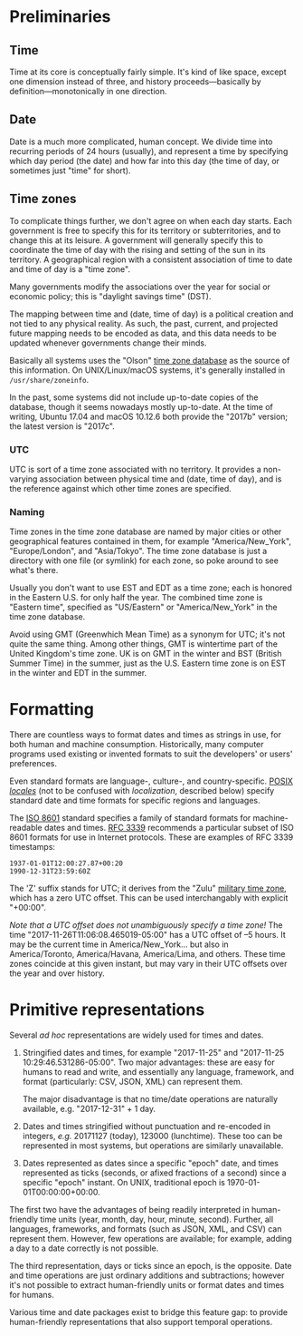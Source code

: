 # Preliminaries


## Time

Time at its core is conceptually fairly simple.  It's kind of like space, except
one dimension instead of three, and history proceeds&mdash;basically by
definition&mdash;monotonically in one direction.


## Date

Date is a much more complicated, human concept.  We divide time into recurring
periods of 24 hours (usually), and represent a time by specifying which day
period (the date) and how far into this day (the time of day, or sometimes just
"time" for short).


## Time zones

To complicate things further, we don't agree on when each day starts.  Each
government is free to specify this for its territory or subterritories, and to
change this at its leisure.  A government will generally specify this to
coordinate the time of day with the rising and setting of the sun in its
territory.  A geographical region with a consistent association of time to date
and time of day is a "time zone".  

Many governments modify the associations over the year for social or economic
policy; this is "daylight savings time" (DST).

The mapping between time and (date, time of day) is a political creation and not
tied to any physical reality.  As such, the past, current, and projected future
mapping needs to be encoded as data, and this data needs to be updated whenever
governments change their minds.  

Basically all systems uses the "Olson" [time zone
database](https://en.wikipedia.org/wiki/Tz_database) as the source of this
information.  On UNIX/Linux/macOS systems, it's generally installed in
`/usr/share/zoneinfo`.

In the past, some systems did not include up-to-date copies of the database,
though it seems nowadays mostly up-to-date.  At the time of writing, Ubuntu
17.04 and macOS 10.12.6 both provide the "2017b" version; the latest version is
"2017c".

### UTC

UTC is sort of a time zone associated with no territory.  It provides a
non-varying association between physical time and (date, time of day), and is
the reference against which other time zones are specified.

### Naming

Time zones in the time zone database are named by major cities or other
geographical features contained in them, for example "America/New_York",
"Europe/London", and "Asia/Tokyo".  The time zone database is just a directory
with one file (or symlink) for each zone, so poke around to see what's there.

Usually you don't want to use EST and EDT as a time zone; each is honored in the
Eastern U.S. for only half the year.  The combined time zone is "Eastern time",
specified as "US/Eastern" or "America/New_York" in the time zone database.

Avoid using GMT (Greenwhich Mean Time) as a synonym for UTC; it's not quite the
same thing.  Among other things, GMT is wintertime part of the United Kingdom's
time zone.  UK is on GMT in the winter and BST (British Summer Time) in the
summer, just as the U.S. Eastern time zone is on EST in the winter and EDT in
the summer.


# Formatting

There are countless ways to format dates and times as strings in use, for both
human and machine consumption.  Historically, many computer programs used
existing or invented formats to suit the developers' or users' preferences.

Even standard formats are language-, culture-, and country-specific.  [POSIX
_locales_](http://pubs.opengroup.org/onlinepubs/009695399/basedefs/xbd_chap07.html)
(not to be confused with _localization_, described below) specify standard date
and time formats for specific regions and languages.

The [ISO 8601](https://www.iso.org/iso-8601-date-and-time-format.html) standard
specifies a family of standard formats for machine-readable dates and times.
[RFC 3339](https://tools.ietf.org/html/rfc3339) recommends a particular subset
of ISO 8601 formats for use in Internet protocols.  These are examples of RFC
3339 timestamps:

```
1937-01-01T12:00:27.87+00:20
1990-12-31T23:59:60Z
```

The 'Z' suffix stands for UTC; it derives from the "Zulu" [military time
zone](https://en.wikipedia.org/wiki/List_of_military_time_zones), which has a
zero UTC offset.  This can be used interchangably with explicit "+00:00".

_Note that a UTC offset does not unambiguously specify a time zone!_ The time
"2017-11-26T11:06:08.465019-05:00" has a UTC offset of &ndash;5 hours.  It may
be the current time in America/New_York... but also in America/Toronto,
America/Havana, America/Lima, and others.  These time zones coincide at this
given instant, but may vary in their UTC offsets over the year and over history.


# Primitive representations

Several _ad hoc_ representations are widely used for times and dates.

1. Stringified dates and times, for example "2017-11-25" and "2017-11-25
   10:29:46.531286-05:00".  Two major advantages: these are easy for humans to
   read and write, and essentially any language, framework, and format
   (particularly: CSV, JSON, XML) can represent them.  

   The major disadvantage is that no time/date operations are naturally
   available, e.g. "2017-12-31" + 1 day.  

2. Dates and times stringified without punctuation and re-encoded in integers,
   _e.g._ 20171127 (today), 123000 (lunchtime).  These too can be represented in
   most systems, but operations are similarly unavailable.

3. Dates represented as dates since a specific "epoch" date, and times
   represented as ticks (seconds, or afixed fractions of a second) since a
   specific "epoch" instant.  On UNIX, traditional epoch is
   1970-01-01T00:00:00+00:00.

The first two have the advantages of being readily interpreted in human-friendly
time units (year, month, day, hour, minute, second).  Further, all languages,
frameworks, and formats (such as JSON, XML, and CSV) can represent them.
However, few operations are available; for example, adding a day to a date
correctly is not possible.  

The third representation, days or ticks since an epoch, is the opposite.  Date
and time operations are just ordinary additions and subtractions; however it's
not possible to extract human-friendly units or format dates and times for
humans.

Various time and date packages exist to bridge this feature gap: to provide
human-friendly representations that also support temporal operations.


